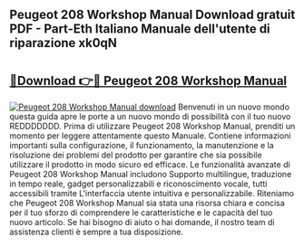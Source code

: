 ## Peugeot 208 Workshop Manual Download gratuit PDF - Part-Eth Italiano Manuale dell'utente di riparazione xk0qN

# <h2><a href="http://dfaylpp.blite.top/?on=Peugeot+208+Workshop+Manual">🔗Download 👉🔴 Peugeot 208 Workshop Manual</a></h2>

[![Peugeot 208 Workshop Manual download](https://i.imgur.com/lujVjoI.png)](http://dfaylpp.blite.top/?on=Peugeot+208+Workshop+Manual)
Benvenuti in un nuovo mondo questa guida apre le porte a un nuovo mondo di possibilità con il tuo nuovo REDDDDDDD. Prima di utilizzare Peugeot 208 Workshop Manual, prenditi un momento per leggere attentamente questo Manuale. Contiene informazioni importanti sulla configurazione, il funzionamento, la manutenzione e la risoluzione dei problemi del prodotto per garantire che sia possibile utilizzare il prodotto in modo sicuro ed efficace. Le funzionalità avanzate di Peugeot 208 Workshop Manual includono Supporto multilingue, traduzione in tempo reale, gadget personalizzabili e riconoscimento vocale, tutti accessibili tramite L'interfaccia utente intuitiva e personalizzabile. Riteniamo che Peugeot 208 Workshop Manual sia stata una risorsa chiara e concisa per il tuo sforzo di comprendere le caratteristiche e le capacità del tuo nuovo articolo. Se hai bisogno di aiuto o hai domande, il nostro team di assistenza clienti è sempre a tua disposizione.
